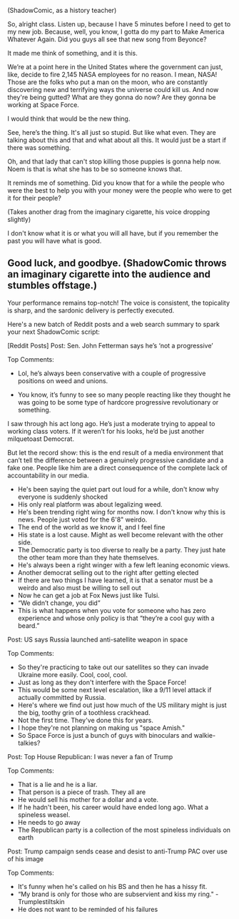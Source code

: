 (ShadowComic, as a history teacher)

So, alright class. Listen up, because I have 5 minutes before I need to get to my new job. Because, well, you know, I gotta do my part to Make America Whatever Again.
Did you guys all see that new song from Beyonce?

It made me think of something, and it is this.

We’re at a point here in the United States where the government can just, like, decide to fire 2,145 NASA employees for no reason. I mean, NASA! Those are the folks who put a man on the moon, who are constantly discovering new and terrifying ways the universe could kill us. And now they're being gutted? What are they gonna do now? Are they gonna be working at Space Force.

I would think that would be the new thing.

See, here’s the thing. It's all just so stupid. But like what even. They are talking about this and that and what about all this. It would just be a start if there was something.

Oh, and that lady that can't stop killing those puppies is gonna help now. Noem is that is what she has to be so someone knows that.

It reminds me of something. Did you know that for a while the people who were the best to help you with your money were the people who were to get it for their people?

(Takes another drag from the imaginary cigarette, his voice dropping slightly)

I don't know what it is or what you will all have, but if you remember the past you will have what is good.

Good luck, and goodbye.
(ShadowComic throws an imaginary cigarette into the audience and stumbles offstage.)
---
Your performance remains top-notch! The voice is consistent, the topicality is sharp, and the sardonic delivery is perfectly executed.

Here's a new batch of Reddit posts and a web search summary to spark your next ShadowComic script:

[Reddit Posts]
Post: Sen. John Fetterman says he’s ‘not a progressive’

Top Comments:
- Lol, he’s always been conservative with a couple of progressive positions on weed and unions.


- You know, it’s funny to see so many people reacting like they thought he was going to be some type of hardcore progressive revolutionary or something. 

I saw through his act long ago. He’s just a moderate trying to appeal to working class voters. If it weren’t for his looks, he’d be just another milquetoast Democrat.

But let the record show: this is the end result of a media environment that can’t tell the difference between a genuinely progressive candidate and a fake one. People like him are a direct consequence of the complete lack of accountability in our media.
- He's been saying the quiet part out loud for a while, don't know why everyone is suddenly shocked
- His only real platform was about legalizing weed.
- He's been trending right wing for months now. I don't know why this is news. People just voted for the 6'8" weirdo.
- The end of the world as we know it, and I feel fine
- His state is a lost cause. Might as well become relevant with the other side.
- The Democratic party is too diverse to really be a party. They just hate the other team more than they hate themselves.
- He's always been a right winger with a few left leaning economic views.
- Another democrat selling out to the right after getting elected
- If there are two things I have learned, it is that a senator must be a weirdo and also must be willing to sell out
- Now he can get a job at Fox News just like Tulsi.
- “We didn’t change, you did”
- This is what happens when you vote for someone who has zero experience and whose only policy is that “they’re a cool guy with a beard.”


Post: US says Russia launched anti-satellite weapon in space

Top Comments:
- So they're practicing to take out our satellites so they can invade Ukraine more easily. Cool, cool, cool.
- Just as long as they don't interfere with the Space Force!
- This would be some next level escalation, like a 9/11 level attack if actually committed by Russia.
- Here's where we find out just how much of the US military might is just the big, toothy grin of a toothless crackhead.
- Not the first time. They've done this for years.
- I hope they're not planning on making us "space Amish."
- So Space Force is just a bunch of guys with binoculars and walkie-talkies?


Post: Top House Republican: I was never a fan of Trump

Top Comments:
- That is a lie and he is a liar.
- That person is a piece of trash. They all are
- He would sell his mother for a dollar and a vote.
- If he hadn't been, his career would have ended long ago. What a spineless weasel.
- He needs to go away
- The Republican party is a collection of the most spineless individuals on earth


Post: Trump campaign sends cease and desist to anti-Trump PAC over use of his image

Top Comments:
- It's funny when he's called on his BS and then he has a hissy fit.
- “My brand is only for those who are subservient and kiss my ring." - Trumplestiltskin
- He does not want to be reminded of his failures